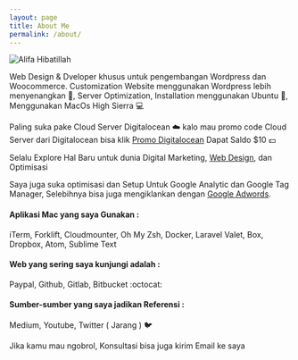 ```yaml
---
layout: page
title: About Me
permalink: /about/
---
```


![Alifa Hibatillah](https://res.cloudinary.com/imans/image/upload/v1536479686/blog/alifasmiling.png)


Web Design & Dveloper khusus untuk pengembangan Wordpress dan Woocommerce. Customization Website menggunakan Wordpress lebih menyenangkan :wave:, Server Optimization, Installation menggunakan Ubuntu :muscle:, Menggunakan MacOs High Sierra :computer:

Paling suka pake Cloud Server Digitalocean :cloud: kalo mau promo code Cloud Server dari Digitalocean bisa klik [Promo Digitalocean](https://m.do.co/c/70b5b463c03f) Dapat Saldo $10 :dollar:

Selalu Explore Hal Baru untuk dunia Digital Marketing, [Web Design](https://bogordesain.com/web-desain), dan Optimisasi

Saya juga suka optimisasi dan Setup Untuk Google Analytic dan Google Tag Manager, Selebihnya bisa juga mengiklankan dengan [Google Adwords](https://bogordesain.com/digital-marketing-dan-optimization).

#### Aplikasi Mac yang saya Gunakan :

iTerm, Forklift, Cloudmounter, Oh My Zsh, Docker, Laravel Valet, Box, Dropbox, Atom, Sublime Text

#### Web yang sering saya kunjungi adalah :

Paypal, Github, Gitlab, Bitbucket :octocat:

#### Sumber-sumber yang saya jadikan Referensi :

Medium, Youtube, Twitter ( Jarang ) :bird:

Jika kamu mau ngobrol, Konsultasi bisa juga kirim Email ke saya
